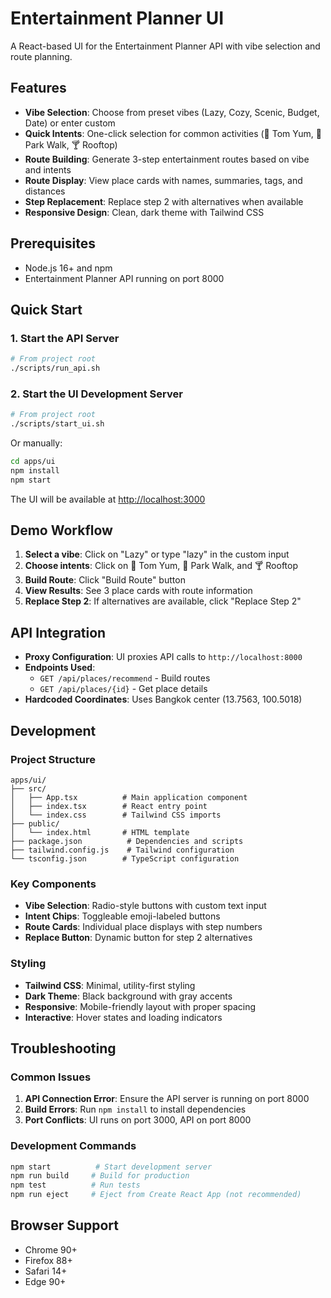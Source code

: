 # Entertainment Planner UI

A React-based UI for the Entertainment Planner API with vibe selection and route planning.

## Features

- **Vibe Selection**: Choose from preset vibes (Lazy, Cozy, Scenic, Budget, Date) or enter custom
- **Quick Intents**: One-click selection for common activities (🍜 Tom Yum, 🌿 Park Walk, 🍸 Rooftop)
- **Route Building**: Generate 3-step entertainment routes based on vibe and intents
- **Route Display**: View place cards with names, summaries, tags, and distances
- **Step Replacement**: Replace step 2 with alternatives when available
- **Responsive Design**: Clean, dark theme with Tailwind CSS

## Prerequisites

- Node.js 16+ and npm
- Entertainment Planner API running on port 8000

## Quick Start

### 1. Start the API Server
```bash
# From project root
./scripts/run_api.sh
```

### 2. Start the UI Development Server
```bash
# From project root
./scripts/start_ui.sh
```

Or manually:
```bash
cd apps/ui
npm install
npm start
```

The UI will be available at [http://localhost:3000](http://localhost:3000)

## Demo Workflow

1. **Select a vibe**: Click on "Lazy" or type "lazy" in the custom input
2. **Choose intents**: Click on 🍜 Tom Yum, 🌿 Park Walk, and 🍸 Rooftop
3. **Build Route**: Click "Build Route" button
4. **View Results**: See 3 place cards with route information
5. **Replace Step 2**: If alternatives are available, click "Replace Step 2"

## API Integration

- **Proxy Configuration**: UI proxies API calls to `http://localhost:8000`
- **Endpoints Used**:
  - `GET /api/places/recommend` - Build routes
  - `GET /api/places/{id}` - Get place details
- **Hardcoded Coordinates**: Uses Bangkok center (13.7563, 100.5018)

## Development

### Project Structure
```
apps/ui/
├── src/
│   ├── App.tsx          # Main application component
│   ├── index.tsx        # React entry point
│   └── index.css        # Tailwind CSS imports
├── public/
│   └── index.html       # HTML template
├── package.json          # Dependencies and scripts
├── tailwind.config.js    # Tailwind configuration
└── tsconfig.json        # TypeScript configuration
```

### Key Components

- **Vibe Selection**: Radio-style buttons with custom text input
- **Intent Chips**: Toggleable emoji-labeled buttons
- **Route Cards**: Individual place displays with step numbers
- **Replace Button**: Dynamic button for step 2 alternatives

### Styling

- **Tailwind CSS**: Minimal, utility-first styling
- **Dark Theme**: Black background with gray accents
- **Responsive**: Mobile-friendly layout with proper spacing
- **Interactive**: Hover states and loading indicators

## Troubleshooting

### Common Issues

1. **API Connection Error**: Ensure the API server is running on port 8000
2. **Build Errors**: Run `npm install` to install dependencies
3. **Port Conflicts**: UI runs on port 3000, API on port 8000

### Development Commands

```bash
npm start          # Start development server
npm run build     # Build for production
npm test          # Run tests
npm run eject     # Eject from Create React App (not recommended)
```

## Browser Support

- Chrome 90+
- Firefox 88+
- Safari 14+
- Edge 90+
